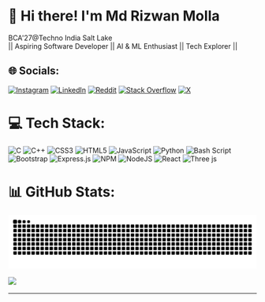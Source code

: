 # 👋 Hi there! I'm Md Rizwan Molla
BCA'27@Techno India Salt Lake <br>|| Aspiring Software Developer || AI & ML Enthusiast || Tech Explorer ||


## 🌐 Socials:
[![Instagram](https://img.shields.io/badge/Instagram-%23E4405F.svg?logo=Instagram&logoColor=white)](https://instagram.com/rizwan.molla) [![LinkedIn](https://img.shields.io/badge/LinkedIn-%230077B5.svg?logo=linkedin&logoColor=white)](https://linkedin.com/in/rizwan-molla) [![Reddit](https://img.shields.io/badge/Reddit-%23FF4500.svg?logo=Reddit&logoColor=white)](https://reddit.com/user/Rizwan_Molla ) [![Stack Overflow](https://img.shields.io/badge/-Stackoverflow-FE7A16?logo=stack-overflow&logoColor=white)](https://stackoverflow.com/users/md-rizwan-molla) [![X](https://img.shields.io/badge/X-black.svg?logo=X&logoColor=white)](https://x.com/MdRizwanMolla) 

# 💻 Tech Stack:
![C](https://img.shields.io/badge/c-%2300599C.svg?style=for-the-badge&logo=c&logoColor=white) ![C++](https://img.shields.io/badge/c++-%2300599C.svg?style=for-the-badge&logo=c%2B%2B&logoColor=white) ![CSS3](https://img.shields.io/badge/css3-%231572B6.svg?style=for-the-badge&logo=css3&logoColor=white) ![HTML5](https://img.shields.io/badge/html5-%23E34F26.svg?style=for-the-badge&logo=html5&logoColor=white) ![JavaScript](https://img.shields.io/badge/javascript-%23323330.svg?style=for-the-badge&logo=javascript&logoColor=%23F7DF1E) ![Python](https://img.shields.io/badge/python-3670A0?style=for-the-badge&logo=python&logoColor=ffdd54) ![Bash Script](https://img.shields.io/badge/bash_script-%23121011.svg?style=for-the-badge&logo=gnu-bash&logoColor=white) ![Bootstrap](https://img.shields.io/badge/bootstrap-%238511FA.svg?style=for-the-badge&logo=bootstrap&logoColor=white) ![Express.js](https://img.shields.io/badge/express.js-%23404d59.svg?style=for-the-badge&logo=express&logoColor=%2361DAFB) ![NPM](https://img.shields.io/badge/NPM-%23CB3837.svg?style=for-the-badge&logo=npm&logoColor=white) ![NodeJS](https://img.shields.io/badge/node.js-6DA55F?style=for-the-badge&logo=node.js&logoColor=white) ![React](https://img.shields.io/badge/react-%2320232a.svg?style=for-the-badge&logo=react&logoColor=%2361DAFB) ![Three js](https://img.shields.io/badge/threejs-black?style=for-the-badge&logo=three.js&logoColor=white)
# 📊 GitHub Stats:
<picture>
  <source media="(prefers-color-scheme: dark)" srcset="https://raw.githubusercontent.com/RizwanMolla/RizwanMolla/output/github-snake-dark.svg" />
  <source media="(prefers-color-scheme: light)" srcset="https://raw.githubusercontent.com/RizwanMolla/RizwanMolla/output/github-snake.svg" />
  <img alt="github-snake" src="https://raw.githubusercontent.com/RizwanMolla/RizwanMolla/output/github-snake.svg" />
</picture>


![](https://github-readme-streak-stats.herokuapp.com/?user=RizwanMolla&theme=gotham&hide_border=true)<br/>

---
